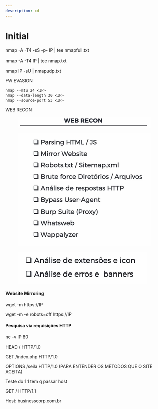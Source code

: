 ```yaml
---
description: xd
---
```


# Initial

nmap -A -T4 -sS -p- IP | tee nmapfull.txt\
\
nmap -A -T4 IP | tee nmap.txt

nmap IP -sU | nmapudp.txt&#x20;



FW EVASION

```
nmap --mtu 24 <IP>
nmap --data-length 30 <IP>
nmap --source-port 53 <IP>
```



WEB RECON



<figure><img src="../.gitbook/assets/image.png" alt=""><figcaption></figcaption></figure>

<figure><img src="../.gitbook/assets/image (2).png" alt=""><figcaption></figcaption></figure>

<figure><img src="../.gitbook/assets/image (3).png" alt=""><figcaption></figcaption></figure>



#### Website Mirroring

wget -m https://IP



wget -m -e robots=off https://IP





#### Pesquisa via requisições HTTP

nc -v IP 80

HEAD / HTTP/1.0

GET /index.php HTTP/1.0

OPTIONS /seila HTTP/1.0 (PARA ENTENDER OS METODOS QUE O SITE ACEITA)



Teste do 1.1 tem q passar host

GET / HTTP/1.1

Host: businesscorp.com.br









